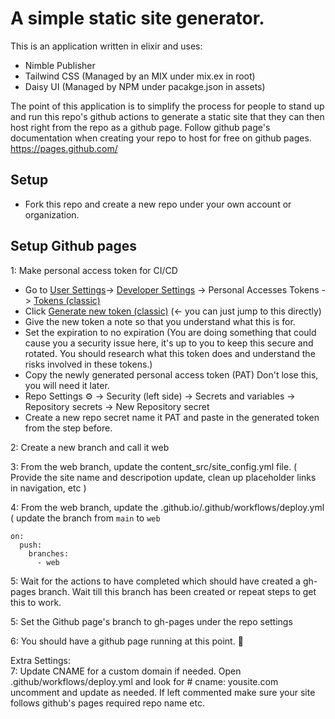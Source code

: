 # A simple static site generator.
This is an application written in elixir and uses:
* Nimble Publisher
* Tailwind CSS (Managed by an MIX under mix.ex in root)
* Daisy UI (Managed by NPM under pacakge.json in assets)

The point of this application is to simplify the process for people to stand up and run this repo's github actions to generate a static site that they can then host right from the repo as a github page.
Follow github page's documentation when creating your repo to host for free on github pages. https://pages.github.com/

## Setup
 * Fork this repo and create a new repo under your own account or organization.

## Setup Github pages

1: Make personal access token for CI/CD  
  * Go to [User Settings](https://github.com/settings/profile)-> [Developer Settings](https://github.com/settings/apps) -> Personal Accesses Tokens -> [Tokens (classic)](https://github.com/settings/tokens)
  * Click [Generate new token (classic)](https://github.com/settings/tokens/new) (<- you can just jump to this directly)
  * Give the new token a note so that you understand what this is for.
  * Set the expiration to no expiration (You are doing something that could cause you a security issue here, it's up to you to keep this secure and rotated. You should research what this token does and understand the risks involved in these tokens.)
  * Copy the newly generated personal access token (PAT) Don't lose this, you will need it later.
  * Repo Settings ⚙ -> Security (left side) -> Secrets and variables -> Repository secrets -> New Repository secret
  * Create a new repo secret name it PAT and paste in the generated token from the step before.

2: Create a new branch and call it web

3: From the web branch, update the content_src/site_config.yml file. ( Provide the site name and descripotion update, clean up placeholder links in navigation, etc )

4: From the web branch, update the .github.io/.github/workflows/deploy.yml ( update the branch from `main` to `web`
```
on:
  push:
    branches:
      - web
```

5: Wait for the actions to have completed which should have created a gh-pages branch. Wait till this branch has been created or repeat steps to get this to work.  

5: Set the Github page's branch to gh-pages under the repo settings  

6: You should have a github page running at this point. 🎉  
  
Extra Settings:  
7: Update CNAME for a custom domain if needed. Open .github/workflows/deploy.yml and look for # cname: yousite.com uncomment and update as needed. If left commented make sure your site follows github's pages required repo name etc.
